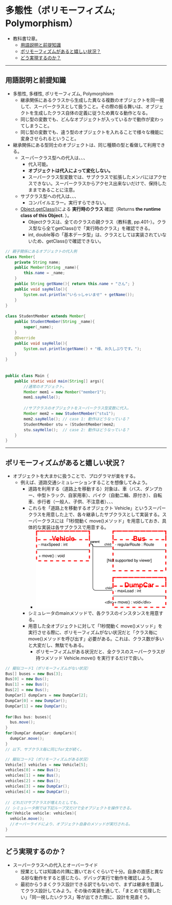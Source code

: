 # 多態性（ポリモーフィズム; Polymorphism）
- 教科書12章。
  - <a href="#term">用語説明と前提知識</a>
  - <a href="#example">ポリモーフィズムがあると嬉しい状況？</a>
  - <a href="#howto">どう実現するのか？</a>

<hr>

## <a name="term">用語説明と前提知識</a>
- 多態性, 多様性, ポリモーフィズム, Polymorphism
  - 継承関係にあるクラスから生成した異なる複数のオブジェクトを同一視して、スーパークラスとして扱うこと。その際の振る舞いは、オブジェクトを生成したクラス自体の定義に従うため異なる動作となる。
  - 同じ型の変数でも、どんなオブジェクトが入っているかで動作が変わってしまうこと。
  - 同じ型の変数でも、違う型のオブジェクトを入れることで様々な機能に変身させられるということ。
- 継承関係にある型同士のオブジェクトは、同じ種類の型と看做して利用できる。
  - スーパークラス型への代入は、、、
    - 代入可能。
    - **オブジェクトは代入によって変化しない。**
    - スーパークラス型変数では、サブクラスで拡張したメンバにはアクセスできない。スーパークラスからアクセス出来ないだけで、保持したままであることに注意。
  - サブクラス型への代入は、、、
    - コンパイルエラー。実行すらできない。
  - [Object.getClass()](https://docs.oracle.com/javase/9/docs/api/java/lang/Object.html#getClass--)による **実行時のクラス** 確認（Returns **the runtime class of this Object**. ）。
    - Objectクラスは、全てのクラスの親クラス（教科書, pp.401-）。クラス型なら全てgetClass()で「実行時のクラス」を確認できる。
    - int, double等の「基本データ型」は、クラスとしては実装されていないため、getClass()で確認できない。

```java
// 親子関係にあるオブジェクトの代入例
class Member{
    private String name;
    public Member(String _name){
        this.name = _name;
    }
    public String getName(){ return this.name + "さん"; }
    public void sayHello(){
        System.out.println("いらっしゃいませ" + getName());
    }
}

class StudentMember extends Member{
    public StudentMember(String _name){
        super(_name);
    }
    @Override
    public void sayHello(){
        System.out.println(getName() + "様、お久しぶりです。");
    }
}


public class Main {
    public static void main(String[] args){
        //通常のオブジェクト。
        Member mem1 = new Member("member1");
        mem1.sayHello();

        //サブクラスのオブジェクトをスーパークラス型変数に代入。
        Member mem2 = new StudentMember("stu1");
        mem2.sayHello(); // case 1: 動作はどうなっている？
        StudentMember stu = (StudentMember)mem2;
        stu.sayHello();  // case 2: 動作はどうなっている？
    }
}
```


<hr>

## <a name="example">ポリモーフィズムがあると嬉しい状況？</a>
- オブジェクトを大まかに扱うことで、プログラマが楽をする。
  - 例えば、道路交通シミュレーションすることを想像してみよう。
    - 道路を利用する（道路上を移動する）対象は、車（バス、ダンプカー、中型トラック、自家用車）、バイク（自動二輪、原付き）、自転車、歩行者（一般人、子供、不注意者）、、、
    - これらを「道路上を移動するオブジェクト Vehicle」というスーパークラスを用意した上で、各々継承したサブクラスとして実装する。スーパークラスには「1秒間動く move()メソッド」を用意しておき、具体的な実装は各サブクラスで用意する。
      - ![クラス図の例](./figs/Polymorphism.svg)
    - シミュレータのmainメソッドで、各クラスのインスタンスを用意する。
    - 用意した全オブジェクトに対して「1秒間動く move()メソッド」を実行させる際に、ポリモーフィズムがない状況だと「クラス毎にmove()メソッドを呼び出す」必要がある。これは、クラス数が多いと大変だし、無駄でもある。
      - ポリモーフィズムがある状況だと、全クラスのスーパークラスが持つメソッド Vehicle.move() を実行するだけで良い。

```java
// 擬似コード1（ポリモーフィズムがない状況）
Bus[] buses = new Bus[3];
Bus[0] = new Bus();
Bus[1] = new Bus();
Bus[2] = new Bus();
DumpCar[] dumpCars = new DumpCar[2];
DumpCar[0] = new DumpCar();
DumpCar[1] = new DumpCar();

for(Bus bus: buses){
  bus.move();
}
for(DumpCar dumpCar: dumpCars){
  dumpCar.move();
}
// 以下、サブクラス毎に同じfor文が続く。
```

```java
// 擬似コード2（ポリモーフィズムがある状況）
Vehicle[] vehicles = new Vehicle[5];
vehicles[0] = new Bus();
vehicles[1] = new Bus();
vehicles[2] = new Bus();
vehicles[3] = new DumpCar();
vehicles[4] = new DumpCar();

// どれだけサブクラスが増えたとしても、
// シミュレータ側では下記ループ文だけで全オブジェクトを操作できる。
for(Vehicle vehicle: vehicles){
  vehicle.move();
  //オーバーライドにより、オブジェクト自身のメソッドが実行される。
}
```

<hr>

## <a name="howto">どう実現するのか？</a>
- スーパークラスへの代入とオーバーライド
  - 授業としては知識の片隅に置いておくぐらいで十分。自身の直感と異なる妙な動作をすると感じたら、デバッグ実行で動作を確認しよう。
  - 最初からうまくクラス設計できる訳でもないので、まずは継承を意識してクラス設計してみよう。その後の実装を通して、「まとめて処理したい」「同一視したいクラス」等が出てきた際に、設計を見直そう。
